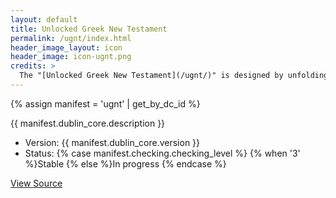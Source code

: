 ```yaml
---
layout: default
title: Unlocked Greek New Testament
permalink: /ugnt/index.html
header_image_layout: icon
header_image: icon-ugnt.png
credits: >
  The "[Unlocked Greek New Testament](/ugnt/)" is designed by unfoldingWord and developed by the [Door43 World Missions Community](https://door43.org/). The Greek text and apparatus is made available under a [Creative Commons Attribution-ShareAlike 4.0 International](https://creativecommons.org/licenses/by-sa/4.0/) license. The UGNT is based on the [Bunning Heuristic Prototype](https://github.com/greekcntr/bhp).
---
```


{% assign manifest = 'ugnt' | get_by_dc_id %}
<p>{{ manifest.dublin_core.description }}</p>

<ul>
 <li>Version: {{ manifest.dublin_core.version }}</li>
 <li>Status: {% case manifest.checking.checking_level %}
{% when '3' %}Stable {% else %}In progress
{% endcase %}</li>
</ul>

<div class="text-center">
 <p>
  <a class="btn btn-dark btn-sm" href="{{ manifest.dublin_core.url }}" title="UGNT Version {{ manifest.dublin_core.version }} Source">
   <i class="fa fa-archive"></i> View Source
  </a>
 </p>
</div>
